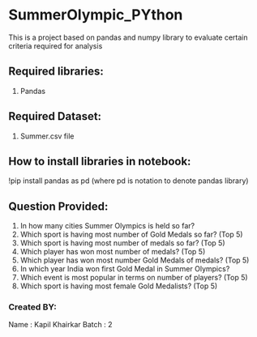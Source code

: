 # SummerOlympic_PYthon
This is a project based on pandas and numpy library to evaluate certain criteria required for analysis
## Required libraries:
1. Pandas
## Required Dataset:
1. Summer.csv file
## How to install libraries in notebook:
!pip install pandas as pd
(where pd is notation to denote pandas library)
## Question Provided:
1. In how many cities Summer Olympics is held so far?
2. Which sport is having most number of Gold Medals so far? (Top 5)
3. Which sport is having most number of medals so far? (Top 5)
4. Which player has won most number of medals? (Top 5)
5. Which player has won most number Gold Medals of medals? (Top 5)
6. In which year India won first Gold Medal in Summer Olympics?
7. Which event is most popular in terms on number of players? (Top 5)
8. Which sport is having most female Gold Medalists? (Top 5)
### Created BY:
Name : Kapil Khairkar
Batch : 2

